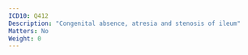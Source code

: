 ```yaml
---
ICD10: Q412
Description: "Congenital absence, atresia and stenosis of ileum"
Matters: No
Weight: 0
---
```


